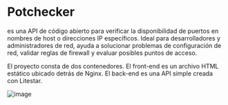 # Potchecker 

es una API de código abierto para verificar la disponibilidad de puertos en nombres de host o direcciones IP específicos. Ideal para desarrolladores y administradores de red, ayuda a solucionar problemas de configuración de red, validar reglas de firewall y evaluar posibles puntos de acceso.

El proyecto consta de dos contenedores. El front-end es un archivo HTML estático ubicado detrás de Nginx. El back-end es una API simple creada con Litestar.

![image](https://github.com/user-attachments/assets/f39d886d-cb9e-48db-a50c-cb68c64feb04)
